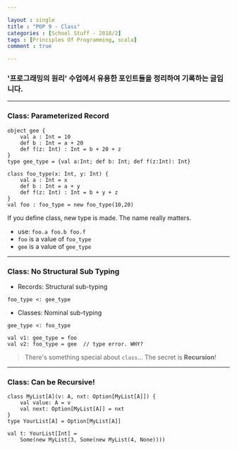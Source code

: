 ```yaml
---

layout : single
title : "POP 9 - Class"
categories : [School Stuff - 2018/2]
tags : [Principles Of Programming, scala]
comment : true

---
```


### '프로그래밍의 원리' 수업에서 유용한 포인트들을 정리하여 기록하는 글입니다.

---

### Class: Parameterized Record


~~~
object gee {
	val a : Int = 10
	def b : Int = a + 20
	def f(z: Int) : Int = b + 20 + z
}
type gee_type = {val a:Int; def b: Int; def f(z:Int): Int}

class foo_type(x: Int, y: Int) {
	val a : Int = x
	def b : Int = a + y
	def f(z: Int) : Int = b + y + z
}
val foo : foo_type = new foo_type(10,20)
~~~

If you define class, new type is made. The name really matters.

- use: `foo.a foo.b foo.f`
- `foo` is a value of `foo_type`
- `gee` is a value of `gee_type`

---

### Class: No Structural Sub Typing

- Records: Structural sub-typing

~~~
foo_type <: gee_type
~~~

- Classes: Nominal sub-typing

~~~
gee_type <: foo_type
~~~

~~~
val v1: gee_type = foo
val v2: foo_type = gee 	// type error. WHY?
~~~

> There's something special about `class`... The secret is **Recursion**!

---

### Class: Can be Recursive!

~~~
class MyList[A](v: A, nxt: Option[MyList[A]]) {
	val value: A = v
	val next: Option[MyList[A]] = nxt
}
type YourList[A] = Option[MyList[A]]

val t: YourList[Int] =
	Some(new MyList(3, Some(new MyList(4, None))))
~~~








